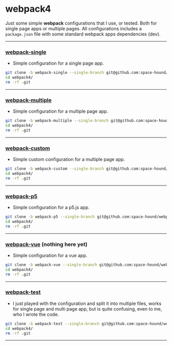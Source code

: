 # webpack4

Just some simple **webpack** configurations that I use, or tested. Both for single page apps or multiple pages. All configurations includes a `package.json` file with some standard webpack apps dependencies (dev).

<hr>

### [webpack-single](https://github.com/space-hound/webpack4/tree/webpack-single)

 - Simple configuration for a single page app.

```sh
git clone -b webpack-single --single-branch git@github.com:space-hound/webpack4.git
cd webpack4/
rm -rf .git
```

<hr>

### [webpack-multiple](https://github.com/space-hound/webpack4/tree/webpack-multiple)

 - Simple configuration for a multiple page app.

```sh
git clone -b webpack-multiple --single-branch git@github.com:space-hound/webpack4.git
cd webpack4/
rm -rf .git
```

<hr>

### [webpack-custom](https://github.com/space-hound/webpack4/tree/webpack-custom)

 - Simple custom configuration for a multiple page app.

```sh
git clone -b webpack-custom --single-branch git@github.com:space-hound/webpack4.git
cd webpack4/
rm -rf .git
```

<hr>

### [webpack-p5](https://github.com/space-hound/webpack4/tree/webpack-p5)

 - Simple configuration for a p5.js app.

```sh
git clone -b webpack-p5 --single-branch git@github.com:space-hound/webpack4.git
cd webpack4/
rm -rf .git
```

<hr>

### [webpack-vue](https://github.com/space-hound/webpack4/tree/webpack-vue) (nothing here yet)

 - Simple configuration for a vue app.

```sh
git clone -b webpack-vue --single-branch git@github.com:space-hound/webpack4.git
cd webpack4/
rm -rf .git
```

<hr>

### [webpack-test](https://github.com/space-hound/webpack4/tree/webpack-test)

 - I just played with the configuration and split it into multiple files, works for single page and multi page app, but is quite confusing, even to me, who I wrote the code.

```sh
git clone -b webpack-test --single-branch git@github.com:space-hound/webpack4.git
cd webpack4/
rm -rf .git
```

<hr>
